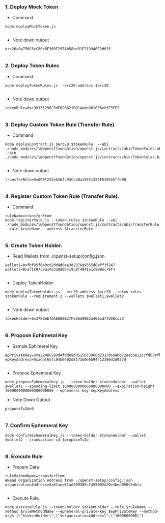  
### 1. Deploy Mock Token
* Command

``` 
node deployMockToken.js


```

  * Note down output


```
erc20=0x756C6eC80c8E360E297Ab58be31F219946F2d615


```

### 2. Deploy Token Rules
* Command

``` 
node deployTokenRules.js --erc20-address $erc20


```
* Note down output

```
tokenRule=0xe98131296C3dF62B62f0d14addd010F6e8fE3FE2


```



### 3. Deploy Custom Token Rule (Transfer Rule). 
* Command

```
node deployContract.js $erc20 $tokenRule  --abi ./node_modules/\@openstfoundation/openst.js/contracts/abi/TokenRules.abi --bin ./node_modules/\@openstfoundation/openst.js/contracts/bin/TokenRules.bin


```

* Note down output

```
transferRule=0x0E9f232eA36fc93Ccb0a15931335E5193b5ffd00


```

### 4. Register Custom Token Rule (Transfer Rule). 
* Command

```
ruleName=transferFrom
node registerRule.js --token-rules $tokenRule --abi ./node_modules/\@openstfoundation/openst.js/contracts/abi/TransferRule.abi --rule $ruleName --address $transferRule


```


### 5. Create Token Holder. 
* Read Wallets from ./openst-setup/config.json

```
wallet1=0xfbf95f640cd2dd4d0ae3d2878a9355d0eff3f247
wallet2=0xaf1f87c5a1453a0d05419c8f4041e1c908ec78f4


```
* Deploy TokenHolder

```
node deployTokenHolder.js --erc20-address $erc20 --token-rules $tokenRule --requirement 2 --wallets $wallet1,$wallet2


```

* Note down output


```
tokenHolder=0x3786eEfdAE809B27F556d9902a4061d77b98cc33


```


### 6. Propose Ephimeral Key
* Sample Ephimeral Key

```
epPrivateKey=0xa22406590d4fdde9d05156c3960d2313d68a0b72eab5a12ccfd634fb6ce203ff
epKeyAddress=0xaeaf65fc04b6402d8171b0e6b94412190d2d077d


```

* Propose Ephemeral Key

```
node proposeEphemeralKey.js --token-holder $tokenHolder --wallet $wallet1 --spending-limit 1000000000000000000000 --expiration-height 1000000000000000000000 --ephemeral-key $epKeyAddress

```

* Note Down Output

```
proposeTxId=0


```

### 7. Confirm Ephemeral Key

```
node confirmEphemeralKey.js --token-holder $tokenHolder --wallet $wallet2 --transaction-id $proposeTxId


```

### 8. Execute Rule
* Prepare Data

```
ruleMethodName=transferFrom
#Read Organization Address from ./openst-setup/config.json
organizationAddress=0x6faea61ad509385cf455002d20e4bee058d5dbfa


```
* Execute Rule.

```
node executeRule.js --token-holder $tokenHolder --rule $ruleName --method $ruleMethodName --ephemeral-private-key $epPrivateKey --method-args [\"$tokenHolder\",\"$organizationAddress\",\"1000000000\"]


```

